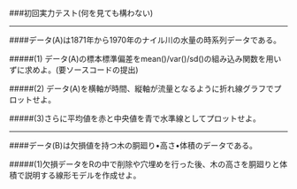 ###初回実力テスト(何を見ても構わない)
___

####データ(A)は1871年から1970年のナイル川の水量の時系列データである。

#####(1) データ(A)の標本標準偏差をmean()/var()/sd()の組み込み関数を用いずに求めよ。(要ソースコードの提出)

#####(2) データ(A)を横軸が時間、縦軸が流量となるように折れ線グラフでプロットせよ。

#####(3)さらに平均値を赤と中央値を青で水準線としてプロットせよ。
___

####データ(B)は欠損値を持つ木の胴廻り•高さ•体積のデータである。

#####(1)欠損データをRの中で削除や穴埋めを行った後、木の高さを胴廻りと体積で説明する線形モデルを作成せよ。

